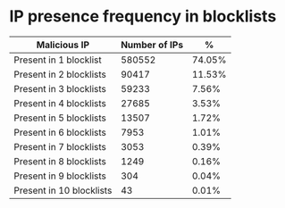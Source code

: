 # IP presence frequency in blocklists
| Malicious IP | Number of IPs | % |
|----|----|----|
| Present in 1 blocklist | 580552 | 74.05% |
| Present in 2 blocklists | 90417 | 11.53% |
| Present in 3 blocklists | 59233 | 7.56% |
| Present in 4 blocklists | 27685 | 3.53% |
| Present in 5 blocklists | 13507 | 1.72% |
| Present in 6 blocklists | 7953 | 1.01% |
| Present in 7 blocklists | 3053 | 0.39% |
| Present in 8 blocklists | 1249 | 0.16% |
| Present in 9 blocklists | 304 | 0.04% |
| Present in 10 blocklists | 43 | 0.01% |
